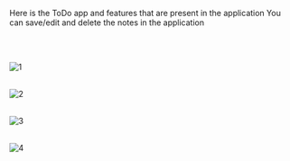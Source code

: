 Here is the ToDo app and features that are present in the application
You can save/edit and delete the notes in the application

<br>
<br>

![1](https://github.com/mianhunainhamza/CodSoft/assets/105043202/25f766ce-0f14-4f86-ab7c-902c4dbfc921)
<br>
<br>

![2](https://github.com/mianhunainhamza/CodSoft/assets/105043202/b92acf9c-9b58-4169-a7be-9cd0653f7b01)
<br>
<br>

![3](https://github.com/mianhunainhamza/CodSoft/assets/105043202/7c85a131-d486-4de7-95bf-2199222ddae1)
<br>
<br>

![4](https://github.com/mianhunainhamza/CodSoft/assets/105043202/e0405050-af26-4d5d-a42b-72f1478b5c4b)
